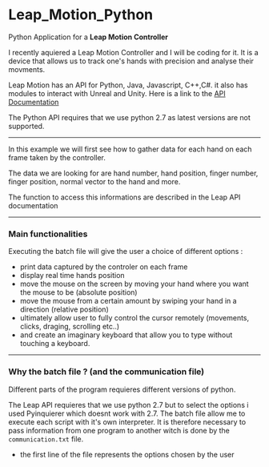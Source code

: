# Leap_Motion_Python
Python Application for a __Leap Motion Controller__


I recently aquiered a Leap Motion Controller and I will be coding for it.
It is a device that allows us to track one's hands with precision and analyse their movments.

Leap Motion has an API for Python, Java, Javascript, C++,C#. it also has modules to interact with Unreal and Unity. Here is a link to the [API Documentation](https://developer-archive.leapmotion.com/documentation/python/devguide/Project_Setup.html)

The Python API requires that we use python 2.7 as latest versions are not supported.


-------


In this example we will first see how to gather data for each hand on each frame taken by the controller.

The data we are looking for are hand number, hand position, finger number, finger position, normal vector to the hand and more.

The function to access this informations are described in the Leap API documentation

-----

### Main functionalities
Executing the batch file will give the user a choice of different options : 
* print data captured by the controler on each frame
* display real time hands position 
* move the mouse on the screen by moving your hand where you want the mouse to be (absolute position)
* move the mouse from a certain amount by swiping your hand in a direction (relative position)
* ultimately allow user to fully control the cursor remotely (movements, clicks, draging, scrolling etc..)
* and create an imaginary keyboard that allow you to type without touching a keyboard.

-----
### Why the batch file ? (and the communication file)
Different parts of the program requieres different versions of python.

The Leap API requieres that we use python 2.7 but to select the options i used Pyinquierer which doesnt work with 2.7. The batch file allow me to execute each script with it's own interpreter. It is therefore necessary to pass information from one program to another witch is done by the `communication.txt` file.
* the first line of the file represents the options chosen by the user
